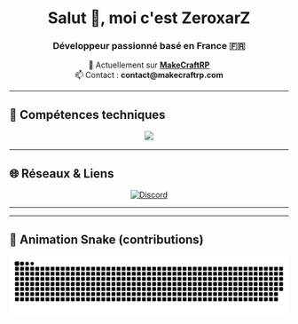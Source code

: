 <h1 align="center">Salut 👋, moi c'est ZeroxarZ</h1>
<h3 align="center">Développeur passionné basé en France 🇫🇷</h3>

<p align="center">
  🔭 Actuellement sur <a href="https://makecraftrp.com" target="_blank"><strong>MakeCraftRP</strong></a><br>
  📫 Contact : <strong>contact@makecraftrp.com</strong>
</p>

---

## 🧰 Compétences techniques

<p align="center">
  <img src="https://skillicons.dev/icons?i=js,ts,php,py,html,css,sass,bootstrap,tailwind,react,reactnative,nextjs,nodejs,express,dart,flutter,androidstudio,swift,mysql,oracle,firebase,git,github,vscode,figma,postman,zapier,ifttt" />
</p>

---

## 🌐 Réseaux & Liens

<p align="center">
  <a href="https://discord.makecraftrp.com" target="_blank">
    <img src="https://img.shields.io/badge/Discord-5865F2?style=for-the-badge&logo=discord&logoColor=white" alt="Discord" />
  </a>
</p>

---

[comment]:<br clear="both">

[comment]:<img src="https://profile-readme-generator.com/assets/snake.svg" alt="Snake animation" />

---

## 🐍 Animation Snake (contributions)

<div align="center">
  <a href="https://raw.githubusercontent.com/1999AZZAR/1999AZZAR/readme/resources/grid-snake.svg/">
    <img src="https://raw.githubusercontent.com/1999AZZAR/1999AZZAR/readme/resources/grid-snake.svg" alt="snake">
  </a>
</div>

